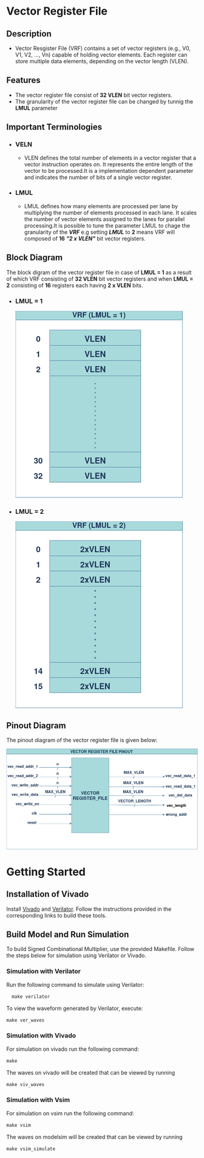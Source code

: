 # Vector Register File 

## Description

- Vector Resgister File (VRF) contains a set of vector registers (e.g., V0, V1, V2, ..., Vn) capable of holding vector elements. Each register can store multiple data elements, depending on the vector length (VLEN).

## Features

- The vector register file consist of **32 VLEN** bit vector registers.
- The granularity of the vector register file can be changed by tunnig the **LMUL** parameter

## Important Terminologies 

- ###  VELN
    - VLEN defines the total number of elements in a vector register that a vector instruction operates on. It represents the entire length of the vector to be processed.It is a implementation dependent parameter and indicates the number of bits of a single vector register.

- ### LMUL 
    - LMUL defines how many elements are processed per lane by multiplying the number of elements processed in each lane. It scales the number of vector elements assigned to the lanes for parallel processing.It is possible to tune the parameter LMUL to chage the granularity of the ***VRF*** e.g  setting ***LMUL*** to **2** means VRF will composed of  **16** ***"2 x VLEN"*** bit vector registers.

## Block Diagram 
The block digram of the vector register file in case of **LMUL = 1** as a result of which VRF consisting of **32 VLEN** bit vector registers and when **LMUL = 2** consisting of **16**  registers each having **2 x VLEN** bits.       

- ### LMUL = 1

    ![VRF_LMUL_1](/docs/regfile_docs/VRF_LMUL_1.png)
- ### LMUL = 2
    ![VRF_LMUL_2](/docs/regfile_docs/VRF_LMUL_2_.drawio.png)

## Pinout Diagram 
The pinout diagram of the vector register file is given below:

![VRF_Pinout](/docs/regfile_docs/vec_regfile_pinout.drawio.png)



# Getting Started



## Installation of Vivado  

Install [Vivado](https://github.com/ALI11-2000/Vivado-Installation) and [Verilator](https://verilator.org/guide/latest/install.html). Follow the instructions provided in the corresponding links to build these tools.

## Build Model and Run Simulation

To build Signed Combinational Multiplier, use the provided Makefile. Follow the steps below for simulation using Verilator or Vivado.

### Simulation with Verilator
Run the following command to simulate using Verilator:

```markdown
  make verilator
```


To view the waveform generated by Verilator, execute:

```markdown
make ver_waves
 ```
### Simulation with Vivado
For simulation on vivado run the following command:

```markdown
make 
```

The waves on vivado will be created that can be viewed by running

```markdown
make viv_waves
``` 
### Simulation with Vsim
For simulation on vsim run the following command:

```markdown
make vsim
```

The waves on modelsim will be created that can be viewed by running

```markdown
make vsim_simulate
``` 